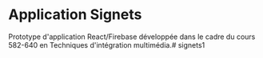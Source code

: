 # Application Signets

Prototype d'application React/Firebase développée dans le cadre du cours 582-640 en Techniques d'intégration multimédia.# signets1
